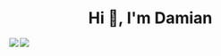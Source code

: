 

<h1 align="center">Hi 👋, I'm Damian</h1>

<a href="https://github.com/anuraghazra/github-readme-stats">
  <img align="left" src="https://github-readme-stats.vercel.app/api?username=anuraghazra&hide=contribs,prs" />
</a>
<a href="https://github.com/anuraghazra/convoychat">
  <img align="left" src="https://github-readme-stats.vercel.app/api/pin/?username=Fr0ztyy43&repo=convoychat" />
</a>



